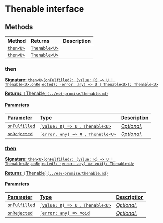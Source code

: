# Thenable interface













## Methods

| Method	   |  Returns	| Description|
|:-------------|:-------|:-----------|
|[`then<U>`](#then<u>)      | [`Thenable<U>`](../es6-promise/thenable.md) |  |
|[`then<U>`](#then<u>)      | [`Thenable<U>`](../es6-promise/thenable.md) |  |




### then<U>



**Signature:** ``then<U>(onFulfilled?: (value: R) => U | Thenable<U>,onRejected?: (error: any) => U | Thenable<U>): Thenable<U>``

**Returns**: `[`Thenable<U>`](../es6-promise/thenable.md)`



#### Parameters


| Parameter	   | Type    | Description |
|:-------------|:---------------|:------------|
| `onFulfilled`    | `(value: R) => U `,[` Thenable<U>`](../es6-promise/thenable.md) | _Optional._ |
| `onRejected`    | `(error: any) => U `,[` Thenable<U>`](../es6-promise/thenable.md) | _Optional._ |


### then<U>



**Signature:** ``then<U>(onFulfilled?: (value: R) => U | Thenable<U>,onRejected?: (error: any) => void): Thenable<U>``

**Returns**: `[`Thenable<U>`](../es6-promise/thenable.md)`



#### Parameters


| Parameter	   | Type    | Description |
|:-------------|:---------------|:------------|
| `onFulfilled`    | `(value: R) => U `,[` Thenable<U>`](../es6-promise/thenable.md) | _Optional._ |
| `onRejected`    | `(error: any) => void` | _Optional._ |

